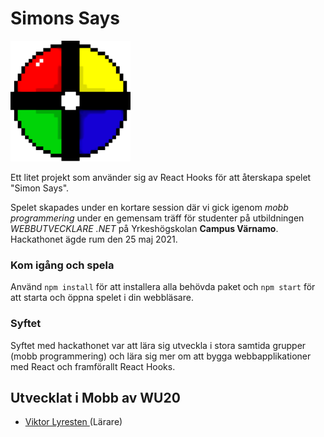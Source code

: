 # Simons Says
![logotyp](public/logo192.png)


Ett litet projekt som använder sig av React Hooks för att återskapa spelet "Simon Says".

Spelet skapades under en kortare session där vi gick igenom *mobb programmering* under en gemensam träff för studenter på utbildningen *WEBBUTVECKLARE .NET* på Yrkeshögskolan **Campus Värnamo**. Hackathonet ägde rum den 25 maj 2021.

### Kom igång och spela

Använd `npm install` för att installera alla behövda paket och `npm start` för att starta och öppna spelet i din webbläsare.

### Syftet
Syftet med hackathonet var att lära sig utveckla i stora samtida grupper (mobb programmering) och lära sig mer om att bygga webbapplikationer med React och framförallt React Hooks.




## Utvecklat i Mobb av WU20

- [Viktor Lyresten ](https://github.com/lyret) (Lärare)
